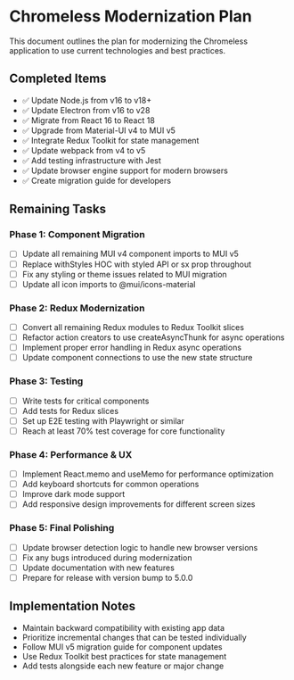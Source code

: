 # Chromeless Modernization Plan

This document outlines the plan for modernizing the Chromeless application to use current technologies and best practices.

## Completed Items

- ✅ Update Node.js from v16 to v18+
- ✅ Update Electron from v16 to v28
- ✅ Migrate from React 16 to React 18
- ✅ Upgrade from Material-UI v4 to MUI v5
- ✅ Integrate Redux Toolkit for state management
- ✅ Update webpack from v4 to v5
- ✅ Add testing infrastructure with Jest
- ✅ Update browser engine support for modern browsers
- ✅ Create migration guide for developers

## Remaining Tasks

### Phase 1: Component Migration
- [ ] Update all remaining MUI v4 component imports to MUI v5
- [ ] Replace withStyles HOC with styled API or sx prop throughout
- [ ] Fix any styling or theme issues related to MUI migration
- [ ] Update all icon imports to @mui/icons-material

### Phase 2: Redux Modernization
- [ ] Convert all remaining Redux modules to Redux Toolkit slices
- [ ] Refactor action creators to use createAsyncThunk for async operations
- [ ] Implement proper error handling in Redux async operations
- [ ] Update component connections to use the new state structure

### Phase 3: Testing
- [ ] Write tests for critical components
- [ ] Add tests for Redux slices
- [ ] Set up E2E testing with Playwright or similar
- [ ] Reach at least 70% test coverage for core functionality

### Phase 4: Performance & UX
- [ ] Implement React.memo and useMemo for performance optimization
- [ ] Add keyboard shortcuts for common operations
- [ ] Improve dark mode support
- [ ] Add responsive design improvements for different screen sizes

### Phase 5: Final Polishing
- [ ] Update browser detection logic to handle new browser versions
- [ ] Fix any bugs introduced during modernization
- [ ] Update documentation with new features
- [ ] Prepare for release with version bump to 5.0.0

## Implementation Notes

- Maintain backward compatibility with existing app data
- Prioritize incremental changes that can be tested individually
- Follow MUI v5 migration guide for component updates
- Use Redux Toolkit best practices for state management
- Add tests alongside each new feature or major change